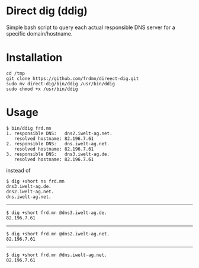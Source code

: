 Direct dig (ddig)
===================

Simple bash script to query each actual responsible DNS server for a specific domain/hostname.

# Installation

    cd /tmp
    git clone https://github.com/frdmn/direect-dig.git
    sudo mv direct-dig/bin/ddig /usr/bin/ddig
    sudo chmod +x /usr/bin/ddig

# Usage

    $ bin/ddig frd.mn
    1. responsible DNS:   dns2.iwelt-ag.net.
       resolved hostname: 82.196.7.61
    2. responsible DNS:   dns.iwelt-ag.net.
       resolved hostname: 82.196.7.61
    3. responsible DNS:   dns3.iwelt-ag.de.
       resolved hostname: 82.196.7.61    

instead of

    $ dig +short ns frd.mn
    dns3.iwelt-ag.de.
    dns2.iwelt-ag.net.
    dns.iwelt-ag.net.

---

    $ dig +short frd.mn @dns3.iwelt-ag.de.
    82.196.7.61

---

    $ dig +short frd.mn @dns2.iwelt-ag.net.
    82.196.7.61

---
    
    $ dig +short frd.mn @dns.iwelt-ag.net.
    82.196.7.61
